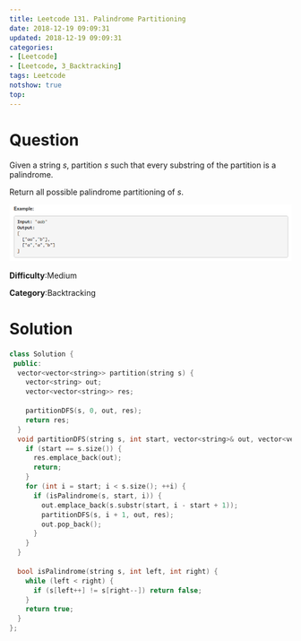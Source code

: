 ```yaml
---
title: Leetcode 131. Palindrome Partitioning
date: 2018-12-19 09:09:31
updated: 2018-12-19 09:09:31
categories: 
- [Leetcode]
- [Leetcode, 3_Backtracking]
tags: Leetcode
notshow: true
top:
---
```


# Question

Given a string  _s_, partition  _s_  such that every substring of the partition is a palindrome.

Return all possible palindrome partitioning of  _s_.

![](/images/in-post/2018-12-19-Leetcode-131-Palindrome-Partitioning/2018-12-19-16-11-07.png)

**Difficulty**:Medium

**Category**:Backtracking

<!-- more -->

# Solution

```cpp
class Solution {
 public:
  vector<vector<string>> partition(string s) {
    vector<string> out;
    vector<vector<string>> res;

    partitionDFS(s, 0, out, res);
    return res;
  }
  void partitionDFS(string s, int start, vector<string>& out, vector<vector<string>>& res) {
    if (start == s.size()) {
      res.emplace_back(out);
      return;
    }
    for (int i = start; i < s.size(); ++i) {
      if (isPalindrome(s, start, i)) {
        out.emplace_back(s.substr(start, i - start + 1));
        partitionDFS(s, i + 1, out, res);
        out.pop_back();
      }
    }
  }

  bool isPalindrome(string s, int left, int right) {
    while (left < right) {
      if (s[left++] != s[right--]) return false;
    }
    return true;
  }
};
```
